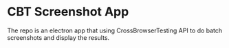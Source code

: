 # CBT Screenshot App

The repo is an electron app that using CrossBrowserTesting API to do batch screenshots and display the results.

